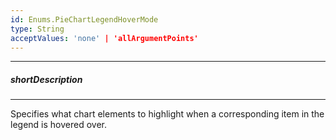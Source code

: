 ```yaml
---
id: Enums.PieChartLegendHoverMode
type: String
acceptValues: 'none' | 'allArgumentPoints'
---
```

---
##### shortDescription
<!-- Description goes here -->

---
<!-- Description goes here -->
Specifies what chart elements to highlight when a corresponding item in the legend is hovered over.